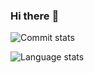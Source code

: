 ### Hi there :wave:

![Commit stats](https://github-readme-stats.vercel.app/api?username=muffato&show_icons=true&count_private=true&include_all_commits=true&hide=stars)

![Language stats](https://github-readme-stats.vercel.app/api/top-langs/?username=muffato&langs_count=10&layout=compact&exclude_repo=treebest,carla-git,snipmate.vim,mafTools,hcluster)
